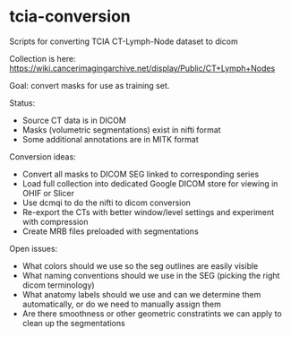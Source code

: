 # tcia-conversion
Scripts for converting TCIA CT-Lymph-Node dataset to dicom

Collection is here: https://wiki.cancerimagingarchive.net/display/Public/CT+Lymph+Nodes

Goal: convert masks for use as training set.

Status:
* Source CT data is in DICOM
* Masks (volumetric segmentations) exist in nifti format
* Some additional annotations are in MITK format

Conversion ideas:
* Convert all masks to DICOM SEG linked to corresponding series
* Load full collection into dedicated Google DICOM store for viewing in OHIF or Slicer
* Use dcmqi to do the nifti to dicom conversion
* Re-export the CTs with better window/level settings and experiment with compression
* Create MRB files preloaded with segmentations

Open issues:
* What colors should we use so the seg outlines are easily visible
* What naming conventions should we use in the SEG (picking the right dicom terminology)
* What anatomy labels should we use and can we determine them automatically, or do we need to manually assign them
* Are there smoothness or other geometric constratints we can apply to clean up the segmentations
